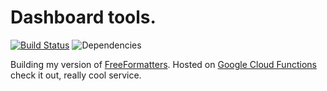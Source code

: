 Dashboard tools.
===

[![Build Status](https://travis-ci.org/pongstr/ffs.svg?branch=master)](https://travis-ci.org/pongstr/ffs) ![Dependencies](https://david-dm.org/pongstr/ffs.svg)

Building my version of [FreeFormatters](https://freeformatter.com/). Hosted on
[Google Cloud Functions](https://cloud.google.com/functions/) check it out, really cool service.
